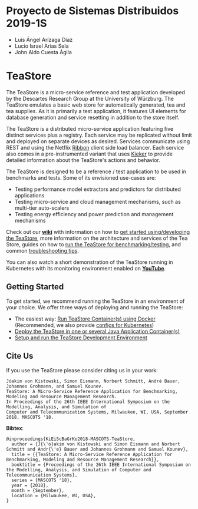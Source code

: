 # Proyecto de Sistemas Distribuidos 2019-1S
- Luis Ángel Arízaga Díaz
- Lucio Israel Arias Sela
- John Aldo Cuesta Ágila

# TeaStore #

The TeaStore is a micro-service reference and test application developed by the Descartes Research Group at the University of Würzburg. The TeaStore emulates a basic web store for automatically generated, tea and tea supplies. As it is primarily a test application, it features UI elements for database generation and service resetting in addition to the store itself. 

The TeaStore is a distributed micro-service application featuring five distinct services plus a registry. Each service may be replicated without limit and deployed on separate devices as desired. Services communicate using REST and using the Netflix [Ribbon](https://github.com/Netflix/ribbon) client side load balancer. Each service also comes in a pre-instrumented variant that uses [Kieker](http://kieker-monitoring.net) to provide detailed information about the TeaStore's actions and behavior.

The TeaStore is designed to be a reference / test application to be used in benchmarks and tests. Some of its envisioned use-cases are:
* Testing performance model extractors and predictors for distributed applications
* Testing micro-service and cloud management mechanisms, such as multi-tier auto-scalers
* Testing energy efficiency and power prediction and management mechanisms

Check out our **[wiki](https://github.com/DescartesResearch/TeaStore/wiki)** with information on how to [get started using/developing the TeaStore](https://github.com/DescartesResearch/TeaStore/wiki/Getting-Started), more information on the architecture and services of the Tea Store, guides on how to [run the TeaStore for benchmarking/testing](https://github.com/DescartesResearch/TeaStore/wiki/Testing-and-Benchmarking), and common [troubleshooting tips](https://github.com/DescartesResearch/TeaStore/wiki/Troubleshooting).

You can also watch a short demonstration of the TeaStore running in Kubernetes with its monitoring environment enabled on **[YouTube](https://www.youtube.com/watch?v=6OcSNrErzGE&feature=youtu.be)**.

## Getting Started

To get started, we recommend running the TeaStore in an environment of your choice. We offer three ways of deploying and running the TeaStore:
* The easiest way: [Run TeaStore Container(s) using Docker](https://github.com/DescartesResearch/TeaStore/wiki/Getting-Started#run-pet-supply-store-containers-using-docker) (Recommended, we also provide [configs for Kubernetes](https://github.com/DescartesResearch/TeaStore/wiki/Getting-Started#3-run-the-teastore-on-a-kubernetes-cluster))
* [Deploy the TeaStore in one or several Java Application Container(s)](https://github.com/DescartesResearch/TeaStore/wiki/Getting-Started#deploy-the-pet-supply-store-in-java-application-containers)
* [Setup and run the TeaStore Development Environment](https://github.com/DescartesResearch/TeaStore/wiki/Getting-Started#setup-and-run-the-pet-supply-store-development-environment)

## Cite Us

If you use the TeaStore please consider citing us in your work:

    Jóakim von Kistowski, Simon Eismann, Norbert Schmitt, André Bauer, Johannes Grohmann, and Samuel Kounev.
    TeaStore: A Micro-Service Reference Application for Benchmarking, Modeling and Resource Management Research.
    In Proceedings of the 26th IEEE International Symposium on the Modelling, Analysis, and Simulation of
    Computer and Telecommunication Systems, Milwaukee, WI, USA, September 2018, MASCOTS '18.

**Bibtex**:

    @inproceedings{KiEiScBaGrKo2018-MASCOTS-TeaStore,
      author = {J{\'o}akim von Kistowski and Simon Eismann and Norbert Schmitt and Andr{\'e} Bauer and Johannes Grohmann and Samuel Kounev},
      title = {{TeaStore: A Micro-Service Reference Application for Benchmarking, Modeling and Resource Management Research}},
      booktitle = {Proceedings of the 26th IEEE International Symposium on the Modelling, Analysis, and Simulation of Computer and Telecommunication Systems},
      series = {MASCOTS '18},
      year = {2018},
      month = {September},
      location = {Milwaukee, WI, USA},
    }
